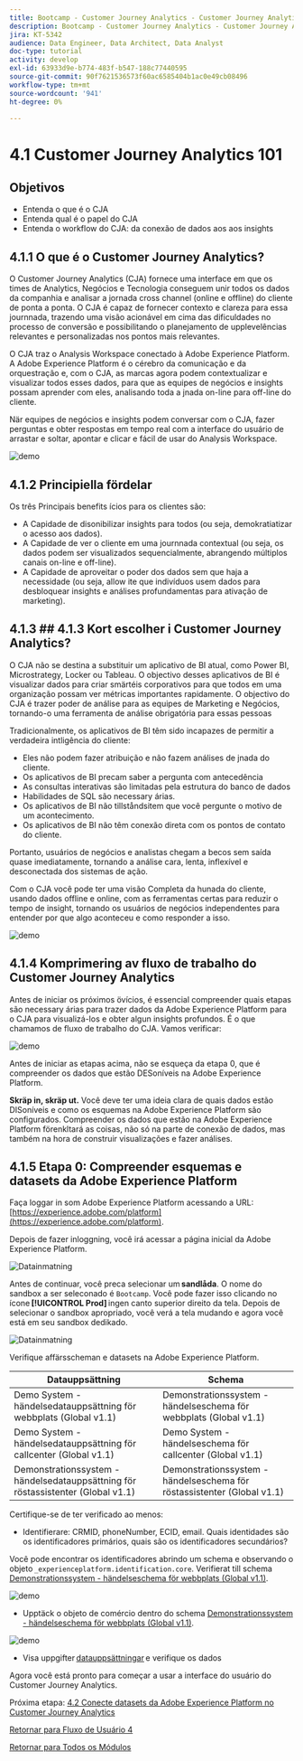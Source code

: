 ```yaml
---
title: Bootcamp - Customer Journey Analytics - Customer Journey Analytics 101 - Brasilien
description: Bootcamp - Customer Journey Analytics - Customer Journey Analytics 101 - Brasilien
jira: KT-5342
audience: Data Engineer, Data Architect, Data Analyst
doc-type: tutorial
activity: develop
exl-id: 63933d9e-b774-483f-b547-188c77440595
source-git-commit: 90f7621536573f60ac6585404b1ac0e49cb08496
workflow-type: tm+mt
source-wordcount: '941'
ht-degree: 0%

---
```


# 4.1 Customer Journey Analytics 101

## Objetivos

- Entenda o que é o CJA
- Entenda qual é o papel do CJA
- Entenda o workflow do CJA: da conexão de dados aos aos insights

## 4.1.1 O que é o Customer Journey Analytics?

O Customer Journey Analytics (CJA) fornece uma interface em que os times de Analytics, Negócios e Tecnologia conseguem unir todos os dados da companhia e analisar a jornada cross channel (online e offline) do cliente de ponta a ponta. O CJA é capaz de fornecer contexto e clareza para essa journnada, trazendo uma visão acionável em cima das dificuldades no processo de conversão e possibilitando o planejamento de upplevelências relevantes e personalizadas nos pontos mais relevantes.

O CJA traz o Analysis Workspace conectado à Adobe Experience Platform. A Adobe Experience Platform é o cérebro da comunicação e da orquestração e, com o CJA, as marcas agora podem contextualizar e visualizar todos esses dados, para que as equipes de negócios e insights possam aprender com eles, analisando toda a jnada on-line para off-line do cliente.

När equipes de negócios e insights podem conversar com o CJA, fazer perguntas e obter respostas em tempo real com a interface do usuário de arrastar e soltar, apontar e clicar e fácil de usar do Analysis Workspace.

![demo](./images/cja-adv-analysis1.png)

## 4.1.2 Principiella fördelar

Os três Principais benefits ícios para os clientes são:

- A Capidade de disonibilizar insights para todos (ou seja, demokratiatizar o acesso aos dados).
- A Capidade de ver o cliente em uma journnada contextual (ou seja, os dados podem ser visualizados sequencialmente, abrangendo múltiplos canais on-line e off-line).
- A Capidade de aproveitar o poder dos dados sem que haja a necessidade (ou seja, allow ite que indivíduos usem dados para desbloquear insights e análises profundamentas para ativação de marketing).

## 4.1.3 ## 4.1.3 Kort escolher i Customer Journey Analytics?

O CJA não se destina a substituir um aplicativo de BI atual, como Power BI, Microstrategy, Locker ou Tableau. O objectivo desses aplicativos de BI é visualizar dados para criar smärtéis corporativos para que todos em uma organização possam ver métricas importantes rapidamente. O objectivo do CJA é trazer poder de análise para as equipes de Marketing e Negócios, tornando-o uma ferramenta de análise obrigatória para essas pessoas



Tradicionalmente, os aplicativos de BI têm sido incapazes de permitir a verdadeira intligência do cliente:

- Eles não podem fazer atribuição e não fazem análises de jnada do cliente.
- Os aplicativos de BI precam saber a pergunta com antecedência
- As consultas interativas são limitadas pela estrutura do banco de dados
- Habilidades de SQL são necessary árias.
- Os aplicativos de BI não tillståndsitem que você pergunte o motivo de um acontecimento.
- Os aplicativos de BI não têm conexão direta com os pontos de contato do cliente.

Portanto, usuários de negócios e analistas chegam a becos sem saída quase imediatamente, tornando a análise cara, lenta, inflexível e desconectada dos sistemas de ação.

Com o CJA você pode ter uma visão Completa da hunada do cliente, usando dados offline e online, com as ferramentas certas para reduzir o tempo de insight, tornando os usuários de negócios independentes para entender por que algo aconteceu e como responder a isso.

![demo](./images/cja-use-case.png)

## 4.1.4 Komprimering av fluxo de trabalho do Customer Journey Analytics

Antes de iniciar os próximos övícios, é essencial compreender quais etapas são necessary árias para trazer dados da Adobe Experience Platform para o CJA para visualizá-los e obter algun insights profundos. É o que chamamos de fluxo de trabalho do CJA. Vamos verificar:

![demo](./images/cja-work-flow.jpg)

Antes de iniciar as etapas acima, não se esqueça da etapa 0, que é compreender os dados que estão DESoníveis na Adobe Experience Platform.

**Skräp in, skräp ut.** Você deve ter uma ideia clara de quais dados estão DISoníveis e como os esquemas na Adobe Experience Platform são configurados. Compreender os dados que estão na Adobe Experience Platform förenkltará as coisas, não só na parte de conexão de dados, mas também na hora de construir visualizações e fazer análises.

## 4.1.5 Etapa 0: Compreender esquemas e datasets da Adobe Experience Platform

Faça loggar in som Adobe Experience Platform acessando a URL: [https://experience.adobe.com/platform](https://experience.adobe.com/platform).

Depois de fazer inloggning, você irá acessar a página inicial da Adobe Experience Platform.

![Datainmatning](../uc1/images/home.png)

Antes de continuar, você preca selecionar um **sandlåda**. O nome do sandbox a ser seleconado é ``Bootcamp``. Você pode fazer isso clicando no ícone **[!UICONTROL Prod]** ingen canto superior direito da tela. Depois de selecionar o sandbox apropriado, você verá a tela mudando e agora você está em seu sandbox dedikado.

![Datainmatning](../uc1/images/sb1.png)

Verifique affärsscheman e datasets na Adobe Experience Platform.

| Datauppsättning | Schema |
| ----------------- |-------------| 
| Demo System - händelsedatauppsättning för webbplats (Global v1.1) | Demonstrationssystem - händelseschema för webbplats (Global v1.1) |
| Demo System - händelsedatauppsättning för callcenter (Global v1.1) | Demo System - händelseschema för callcenter (Global v1.1) |
| Demonstrationssystem - händelsedatauppsättning för röstassistenter (Global v1.1) | Demonstrationssystem - händelseschema för röstassistenter (Global v1.1) |

Certifique-se de ter verificado ao menos:

- Identifierare: CRMID, phoneNumber, ECID, email. Quais identidades são os identificadores primários, quais são os identificadores secundários?

Você pode encontrar os identificadores abrindo um schema e observando o objeto `_experienceplatform.identification.core`. Verifierat till schema [Demonstrationssystem - händelseschema för webbplats (Global v1.1)](https://experience.adobe.com/platform/schema).

![demo](./images/identity.png)

- Upptäck o objeto de comércio dentro do schema [Demonstrationssystem - händelseschema för webbplats (Global v1.1)](https://experience.adobe.com/platform/schema).

![demo](./images/commerce.png)

- Visa uppgifter [datauppsättningar](https://experience.adobe.com/platform/dataset/browse?limit=50&amp;page=1&amp;sortDescending=1&amp;sortField=created) e verifique os dados

Agora você está pronto para começar a usar a interface do usuário do Customer Journey Analytics.

Próxima etapa: [4.2 Conecte datasets da Adobe Experience Platform no Customer Journey Analytics](./ex2.md)

[Retornar para Fluxo de Usuário 4](./uc4.md)

[Retornar para Todos os Módulos](../../overview.md)
